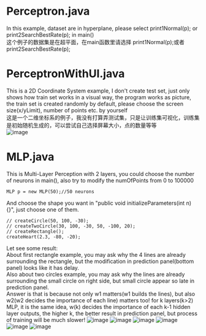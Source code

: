 # Perceptron.java 
In this example, dataset are in hyperplane, please select print1Normal(p);     or     print2SearchBestRate(p); in main()  
这个例子的数据集是在超平面，在main函数里请选择 print1Normal(p);或者print2SearchBestRate(p);
# PerceptronWithUI.java 
This is a 2D Coordinate System example, I don't create test set, just only shows how train set works in a visual way, the program works as picture, the train set is created randomly by default, please choose the screen size(x/yLimit), number of points etc. by yourself  
这是一个二维坐标系的例子，我没有打算弄测试集，只是让训练集可视化，训练集是初始随机生成的，可以尝试自己选择屏幕大小，点的数量等等  
![image](https://github.com/timmmGZ/Perceptron/blob/master/image.png)
# MLP.java
This is Multi-Layer Perception with 2 layers, you could choose the number of neurons in main(), also try to modify the numOfPoints from 0 to 100000
```
MLP p = new MLP(50);//50 neurons
```
And choose the shape you want in "public void initializeParameters(int n) {}", just choose one of them.
```
// createCircle(50, 100, -30);
// createTwoCircle(30, 100, -30, 50, -100, 20);
// createRectangle();
createHeart(2.3, -80, -20);
```
Let see some result:  
About first rectangle example, you may ask why the 4 lines are already surrounding the rectangle, but the modification in prediction panel(bottom panel) looks like it has delay.  
Also about two circles example, you may ask why the lines are already surrounding the small circle on right side, but small circle appear so late in prediction panel.  
Answer is that is because not only w1 matters(w1 builds the lines), but also w2(w2 decides the importance of each line) matters too! for k layers(k>2) MLP, it is the same idea, w(k) decides the importance of each k-1 hidden layer outputs, the higher k, the better result in prediction panel, but process of training will be much slower!
![image](https://github.com/timmmGZ/MachineLearning-Perceptron/blob/master/images/rectangle4neurons.gif)
![image](https://github.com/timmmGZ/MachineLearning-Perceptron/blob/master/images/rectangle50neurons.gif)
![image](https://github.com/timmmGZ/MachineLearning-Perceptron/blob/master/images/Circle15neurons.gif)
![image](https://github.com/timmmGZ/MachineLearning-Perceptron/blob/master/images/Circle50neurons.gif)
![image](https://github.com/timmmGZ/MachineLearning-Perceptron/blob/master/images/Circle50neuronsWithfewVertices.gif)
![image](https://github.com/timmmGZ/MachineLearning-Perceptron/blob/master/images/heart50neurons.gif)
